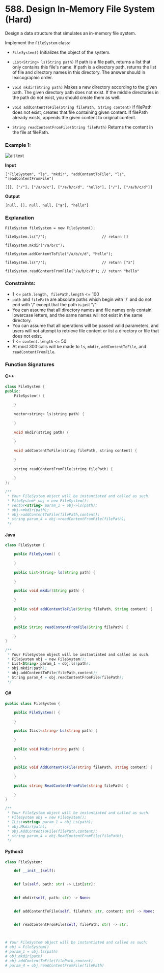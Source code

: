 # 588. Design In-Memory File System (Hard)
Design a data structure that simulates an in-memory file system.

Implement the `FileSystem` class:

- `FileSystem()` Initializes the object of the system.

- `List<String> ls(String path)`
If path is a file path, returns a list that only contains this file's name.
If path is a directory path, returns the list of file and directory names in this directory.
The answer should in lexicographic order.

- `void mkdir(String path)` Makes a new directory according to the given path. The given directory path does not exist. If the middle directories in the path do not exist, you should create them as well.

- `void addContentToFile(String filePath, String content)`
If filePath does not exist, creates that file containing given content.
If filePath already exists, appends the given content to original content.

- `String readContentFromFile(String filePath)` Returns the content in the file at filePath.



### Example 1:

![alt text](https://www.linkpicture.com/q/filesystem.png)

**Input**

```
["FileSystem", "ls", "mkdir", "addContentToFile", "ls", "readContentFromFile"]

[[], ["/"], ["/a/b/c"], ["/a/b/c/d", "hello"], ["/"], ["/a/b/c/d"]]
```
**Output**

```
[null, [], null, null, ["a"], "hello"]
```

### Explanation

```
FileSystem fileSystem = new FileSystem();

fileSystem.ls("/");                         // return []

fileSystem.mkdir("/a/b/c");

fileSystem.addContentToFile("/a/b/c/d", "hello");

fileSystem.ls("/");                         // return ["a"]

fileSystem.readContentFromFile("/a/b/c/d"); // return "hello"
```

### Constraints:

- 1 <= `path.length, filePath.length` <= 100
- `path` and `filePath` are absolute paths which begin with '/' and do not end with '/' except that the path is just "/".
- You can assume that all directory names and file names only contain lowercase letters, and the same names will not exist in the same directory.
- You can assume that all operations will be passed valid parameters, and users will not attempt to retrieve file content or list a directory or file that does not exist.
- 1 <= `content.length` <= 50
- At most 300 calls will be made to `ls`, `mkdir`, `addContentToFile`, and `readContentFromFile`.

### Function Signatures
#### C++
```c++
class FileSystem {
public:
    FileSystem() {
        
    }
    
    vector<string> ls(string path) {
        
    }
    
    void mkdir(string path) {
        
    }
    
    void addContentToFile(string filePath, string content) {
        
    }
    
    string readContentFromFile(string filePath) {
        
    }
};

/**
 * Your FileSystem object will be instantiated and called as such:
 * FileSystem* obj = new FileSystem();
 * vector<string> param_1 = obj->ls(path);
 * obj->mkdir(path);
 * obj->addContentToFile(filePath,content);
 * string param_4 = obj->readContentFromFile(filePath);
 */
```

#### Java
```java
class FileSystem {

    public FileSystem() {
        
    }
    
    public List<String> ls(String path) {
        
    }
    
    public void mkdir(String path) {
        
    }
    
    public void addContentToFile(String filePath, String content) {
        
    }
    
    public String readContentFromFile(String filePath) {
        
    }
}

/**
 * Your FileSystem object will be instantiated and called as such:
 * FileSystem obj = new FileSystem();
 * List<String> param_1 = obj.ls(path);
 * obj.mkdir(path);
 * obj.addContentToFile(filePath,content);
 * String param_4 = obj.readContentFromFile(filePath);
 */
```

#### C#
```cs
public class FileSystem {

    public FileSystem() {
        
    }
    
    public IList<string> Ls(string path) {
        
    }
    
    public void Mkdir(string path) {
        
    }
    
    public void AddContentToFile(string filePath, string content) {
        
    }
    
    public string ReadContentFromFile(string filePath) {
        
    }
}

/**
 * Your FileSystem object will be instantiated and called as such:
 * FileSystem obj = new FileSystem();
 * IList<string> param_1 = obj.Ls(path);
 * obj.Mkdir(path);
 * obj.AddContentToFile(filePath,content);
 * string param_4 = obj.ReadContentFromFile(filePath);
 */
```

#### Python3
```python
class FileSystem:

    def __init__(self):
        

    def ls(self, path: str) -> List[str]:
        

    def mkdir(self, path: str) -> None:
        

    def addContentToFile(self, filePath: str, content: str) -> None:
        

    def readContentFromFile(self, filePath: str) -> str:
        


# Your FileSystem object will be instantiated and called as such:
# obj = FileSystem()
# param_1 = obj.ls(path)
# obj.mkdir(path)
# obj.addContentToFile(filePath,content)
# param_4 = obj.readContentFromFile(filePath)
```
